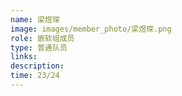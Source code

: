 ```yaml
---
name: 梁煜琛
image: images/member_photo/梁煜琛.png
role: 嵌软组成员
type: 普通队员
links:
description:
time: 23/24
---
```

